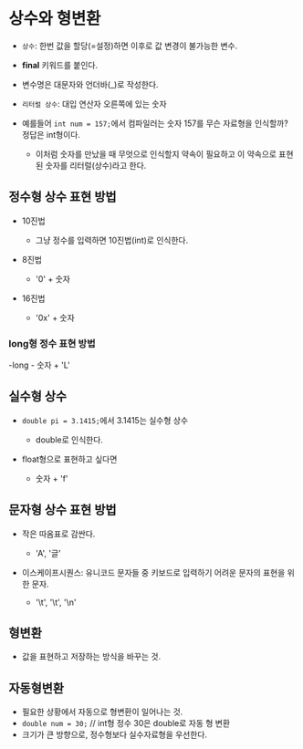 # 상수와 형변환

- `상수`: 한번 값을 할당(=설정)하면 이후로 값 변경이 불가능한 변수.
- **final** 키워드를 붙인다.
- 변수명은 대문자와 언더바(_)로 작성한다.

- `리터럴 상수`: 대입 연산자 오른쪽에 있는 숫자
- 예를들어 `int num = 157;`에서 컴파일러는 숫자 157를 무슨 자료형을 인식할까? 정답은 int형이다.
    - 이처럼 숫자를 만났을 때 무엇으로 인식할지 약속이 필요하고 이 약속으로 표현된 숫자를 리터럴(상수)라고 한다.
    
## 정수형 상수 표현 방법
- 10진법
    - 그냥 정수를 입력하면 10진법(int)로 인식한다.
    
- 8진법
    - '0' + 숫자
    
- 16진법
    - '0x' + 숫자
    
### long형 정수 표현 방법
-long
    - 숫자 + 'L'

## 실수형 상수

- `double pi = 3.1415;`에서 3.1415는 실수형 상수
    - double로 인식한다.
    
- float형으로 표현하고 싶다면
    - 숫자 + 'f'
    
## 문자형 상수 표현 방법
- 작은 따옴표로 감싼다.
    - 'A', '글'
    
- 이스케이프시퀀스: 유니코드 문자들 중 키보드로 입력하기 어려운 문자의 표현을 위한 문자.
    - '\t', '\t', '\n'
    

## 형변환
- 값을 표현하고 저장하는 방식을 바꾸는 것.

## 자동형변환
- 필요한 상황에서 자동으로 형변환이 일어나는 것.
- `double num = 30;`    // int형 정수 30은 double로 자동 형 변환
- 크기가 큰 방향으로, 정수형보다 실수자료형을 우선한다.
